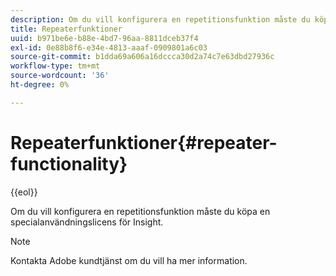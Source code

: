 ```yaml
---
description: Om du vill konfigurera en repetitionsfunktion måste du köpa en specialanvändningslicens för Insight.
title: Repeaterfunktioner
uuid: b971be6e-b88e-4bd7-96aa-8811dceb37f4
exl-id: 0e88b8f6-e34e-4813-aaaf-0909801a6c03
source-git-commit: b1dda69a606a16dccca30d2a74c7e63dbd27936c
workflow-type: tm+mt
source-wordcount: '36'
ht-degree: 0%

---
```


# Repeaterfunktioner{#repeater-functionality}

{{eol}}

Om du vill konfigurera en repetitionsfunktion måste du köpa en specialanvändningslicens för Insight.

>[!NOTE]
>
>Kontakta Adobe kundtjänst om du vill ha mer information.
